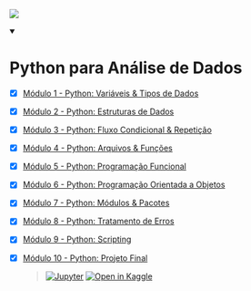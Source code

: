 [![](https://raw.githubusercontent.com/rhatiro/Curso_EBAC-Profissao_Cientista_de_Dados/main/ebac-course-utils/media/logo/newebac_logo_black_half.png)](https://github.com/rhatiro/Curso_EBAC-Profissao_Cientista_de_Dados)

<details open>
  <summary>
    <h1>Python para Análise de Dados</h1>
  </summary>

- [x] [Módulo 1 - Python: Variáveis & Tipos de Dados](https://github.com/EduardoQuero/Profissao-Cientista-de-Dados/tree/main/Python/M%C3%B3dulo%2001%20-%20Python-%20Vari%C3%A1veis%20%26%20Tipos%20de%20Dados)

- [x] [Módulo 2 - Python: Estruturas de Dados](https://github.com/EduardoQuero/Profissao-Cientista-de-Dados/tree/main/Python/M%C3%B3dulo%2002%20-%20Python-%20Estruturas%20de%20Dados)

- [x] [Módulo 3 - Python: Fluxo Condicional & Repetição](https://github.com/EduardoQuero/Profissao-Cientista-de-Dados/tree/main/Python/M%C3%B3dulo%2003%20-%20Python-%20Fluxo%20Condicional%20%26%20Repeti%C3%A7%C3%A3o)

- [x] [Módulo 4 - Python: Arquivos & Funções](https://github.com/EduardoQuero/Profissao-Cientista-de-Dados/tree/main/Python/M%C3%B3dulo%2004%20-%20Python-%20Arquivos%20%26%20Fun%C3%A7%C3%B5es)

- [x] [Módulo 5 - Python: Programação Funcional](https://github.com/EduardoQuero/Profissao-Cientista-de-Dados/tree/main/Python/M%C3%B3dulo%2005%20-%20Python-%20Programa%C3%A7%C3%A3o%20Funcional)

- [x] [Módulo 6 - Python: Programação Orientada a Objetos](https://github.com/EduardoQuero/Profissao-Cientista-de-Dados/tree/main/Python/M%C3%B3dulo%2006%20-%20Python-%20Programa%C3%A7%C3%A3o%20Orientada%20a%20Objetos)

- [x] [Módulo 7 - Python: Módulos & Pacotes](https://github.com/EduardoQuero/Profissao-Cientista-de-Dados/tree/main/Python/M%C3%B3dulo%2007%20-%20Python-%20M%C3%B3dulos%20%26%20Pacotes)

- [x] [Módulo 8 - Python: Tratamento de Erros](https://github.com/EduardoQuero/Profissao-Cientista-de-Dados/tree/main/Python/M%C3%B3dulo%2008%20-%20Python-%20Tratamento%20de%20Erros)

- [x] [Módulo 9 - Python: Scripting](https://github.com/EduardoQuero/Profissao-Cientista-de-Dados/tree/main/Python/M%C3%B3dulo%2009%20-%20Python-%20Scripting)

- [x] [Módulo 10 - Python: Projeto Final](https://github.com/EduardoQuero/Profissao-Cientista-de-Dados/tree/main/Python/M%C3%B3dulo%2010%20-%20Python-%20Projeto%20Final)
  > [![Jupyter](https://img.shields.io/badge/Jupyter-F37626.svg?&logo=Jupyter&logoColor=white)](https://github.com/EduardoQuero/Profissao-Cientista-de-Dados/blob/main/Python/M%C3%B3dulo%2010%20-%20Python-%20Projeto%20Final/M%C3%B3dulo_10_Python-Projeto_Final-eduardo-quero.ipynb)
[![Open in Kaggle](https://kaggle.com/static/images/open-in-kaggle.svg)](https://www.kaggle.com/code/eduardoquero/explorando-dados-de-cr-dito)

</details>
